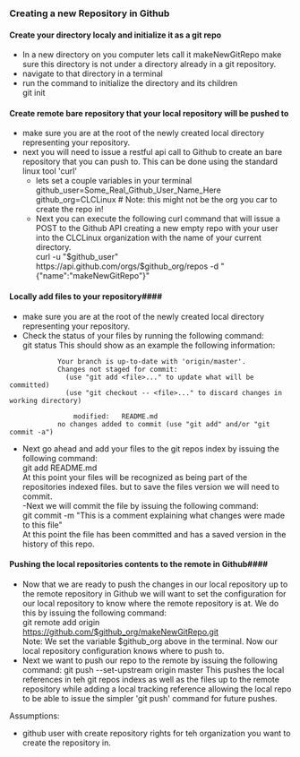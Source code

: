 ### Creating a new Repository in Github ####


#### Create your directory localy and initialize it as a git repo ####
- In a new directory on you computer lets call it makeNewGitRepo make sure this directory is not under a directory already in a git repository.  
- navigate to that directory in a terminal  
- run the command to initialize the directory and its children  
               git init  


#### Create remote bare repository that your local repository will be pushed to ####
- make sure you are at the root of the newly created local directory representing your repository.  
- next you will need to issue a restful api call to Github to create an bare repository that you can push to. This can be done using the standard linux tool 'curl'  
  - lets set a couple variables in your terminal  
                github_user=Some_Real_Github_User_Name_Here  
                github_org=CLCLinux # Note: this might not be the org you car to create the repo in!  
  - Next you can execute the following curl command that will issue a POST to the Github API creating a new empty repo with your user into the CLCLinux organization with the name of your current directory.  
                curl -u "$github_user" https://api.github.com/orgs/$github_org/repos -d "{\"name\":\"makeNewGitRepo\"}"  
 
#### Locally add files to your repository####
- make sure you are at the root of the newly created local directory representing your repository.  
- Check the status of your files by running the following command:  
                git status
    This should show as an example the following information:  

````            On branch master  
            Your branch is up-to-date with 'origin/master'.  
            Changes not staged for commit:  
              (use "git add <file>..." to update what will be committed)  
              (use "git checkout -- <file>..." to discard changes in working directory)  
  
                modified:   README.md  
            no changes added to commit (use "git add" and/or "git commit -a")  
````

- Next go ahead and add your files to the git repos index by issuing the following command:  
            git add README.md  
    At this point your files will be recognized as being part of the repositories indexed files. but to save the files version we will need to commit.  
-Next we will commit the file by issuing the following command:  
            git commit -m "This is a comment explaining what changes were made to this file"  
    At this point the file has been committed and has a saved version in the history of this repo.

#### Pushing the local repositories contents to the remote in Github####
- Now that we are ready to push the changes in our local repository up to the remote repository in Github we will want to set the configuration for our local repository to know where the remote repository is at. We do this by issuing the following command:  
            git remote add origin https://github.com/$github_org/makeNewGitRepo.git  
    Note: We set the variable $github_org above in the terminal. Now our local repository configuration knows where to push to.
- Next we want to push our repo to the remote by issuing the following command:
            git push --set-upstream origin master
    This pushes the local references in teh git repos indexs as well as the files up to the remote repository while adding a local tracking reference allowing the local repo to be able to issue the simpler 'git push' command for future pushes.  




  
Assumptions:
- github user with create repository rights for teh organization you want to create the repository in.  
